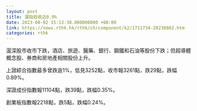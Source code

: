 ```yaml
---
layout: post
title: 滬指低收近0.9%
date: 2023-08-02 15:13:38.000000000 +08:00
link: https://news.rthk.hk/rthk/ch/component/k2/1711734-20230802.htm
categories: rthk
---
```


滬深股市收市下跌，酒店、旅遊、醫藥、銀行、鋼鐵和石油等股份下跌；但超導體概念股、券商和房地產相關股份上升。

上證綜合指數最多曾跌逾1%，低見3252點，收市報3261點，跌29點，跌幅0.89%。

深證成份指數報11104點，跌39點，跌幅0.35%。

創業板指數報2218點，跌5點，跌幅0.24%。
